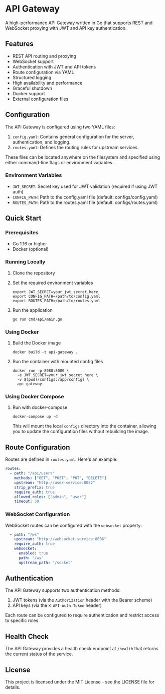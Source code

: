 # API Gateway

A high-performance API Gateway written in Go that supports REST and WebSocket proxying with JWT and API key authentication.

## Features

- REST API routing and proxying
- WebSocket support
- Authentication with JWT and API tokens
- Route configuration via YAML
- Structured logging
- High availability and performance
- Graceful shutdown
- Docker support
- External configuration files

## Configuration

The API Gateway is configured using two YAML files:

1. `config.yaml`: Contains general configuration for the server, authentication, and logging.
2. `routes.yaml`: Defines the routing rules for upstream services.

These files can be located anywhere on the filesystem and specified using either command-line flags or environment variables.

### Environment Variables

- `JWT_SECRET`: Secret key used for JWT validation (required if using JWT auth)
- `CONFIG_PATH`: Path to the config.yaml file (default: configs/config.yaml)
- `ROUTES_PATH`: Path to the routes.yaml file (default: configs/routes.yaml)

## Quick Start

### Prerequisites

- Go 1.16 or higher
- Docker (optional)

### Running Locally

1. Clone the repository

2. Set the required environment variables
   ```
   export JWT_SECRET=your_jwt_secret_here
   export CONFIG_PATH=/path/to/config.yaml
   export ROUTES_PATH=/path/to/routes.yaml
   ```

3. Run the application
   ```
   go run cmd/api/main.go
   ```

### Using Docker

1. Build the Docker image
   ```
   docker build -t api-gateway .
   ```

2. Run the container with mounted config files
   ```
   docker run -p 8080:8080 \
     -e JWT_SECRET=your_jwt_secret_here \
     -v $(pwd)/configs:/app/configs \
     api-gateway
   ```

### Using Docker Compose

1. Run with docker-compose
   ```
   docker-compose up -d
   ```

   This will mount the local `configs` directory into the container, allowing you to update the configuration files without rebuilding the image.

## Route Configuration

Routes are defined in `routes.yaml`. Here's an example:

```yaml
routes:
  - path: "/api/users"
    methods: ["GET", "POST", "PUT", "DELETE"]
    upstream: "http://user-service:8082"
    strip_prefix: true
    require_auth: true
    allowed_roles: ["admin", "user"]
    timeout: 30
```

### WebSocket Configuration

WebSocket routes can be configured with the `websocket` property:

```yaml
  - path: "/ws"
    upstream: "http://websocket-service:8086"
    require_auth: true
    websocket:
      enabled: true
      path: "/ws"
      upstream_path: "/socket"
```

## Authentication

The API Gateway supports two authentication methods:

1. JWT tokens (via the `Authorization` header with the Bearer scheme)
2. API keys (via the `X-API-Auth-Token` header)

Each route can be configured to require authentication and restrict access to specific roles.

## Health Check

The API Gateway provides a health check endpoint at `/health` that returns the current status of the service.

## License

This project is licensed under the MIT License - see the LICENSE file for details. 